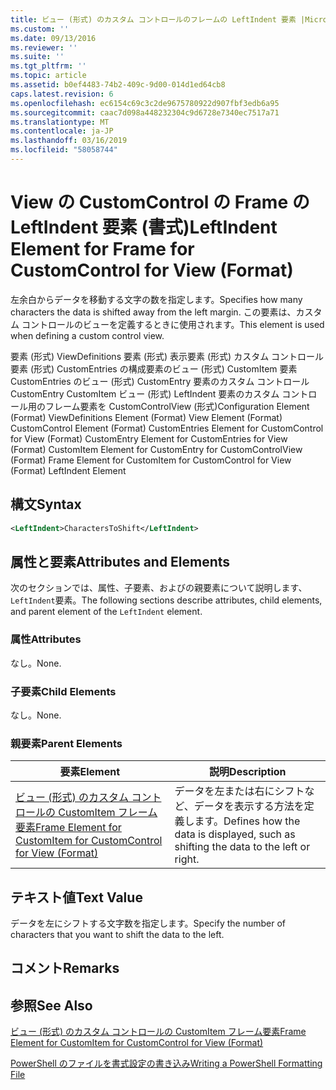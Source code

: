 ```yaml
---
title: ビュー (形式) のカスタム コントロールのフレームの LeftIndent 要素 |Microsoft Docs
ms.custom: ''
ms.date: 09/13/2016
ms.reviewer: ''
ms.suite: ''
ms.tgt_pltfrm: ''
ms.topic: article
ms.assetid: b0ef4483-74b2-409c-9d00-014d1ed64cb8
caps.latest.revision: 6
ms.openlocfilehash: ec6154c69c3c2de9675780922d907fbf3edb6a95
ms.sourcegitcommit: caac7d098a448232304c9d6728e7340ec7517a71
ms.translationtype: MT
ms.contentlocale: ja-JP
ms.lasthandoff: 03/16/2019
ms.locfileid: "58058744"
---
```

# <a name="leftindent-element-for-frame-for-customcontrol-for-view-format"></a><span data-ttu-id="c676f-102">View の CustomControl の Frame の LeftIndent 要素 (書式)</span><span class="sxs-lookup"><span data-stu-id="c676f-102">LeftIndent Element for Frame for CustomControl for View (Format)</span></span>

<span data-ttu-id="c676f-103">左余白からデータを移動する文字の数を指定します。</span><span class="sxs-lookup"><span data-stu-id="c676f-103">Specifies how many characters the data is shifted away from the left margin.</span></span> <span data-ttu-id="c676f-104">この要素は、カスタム コントロールのビューを定義するときに使用されます。</span><span class="sxs-lookup"><span data-stu-id="c676f-104">This element is used when defining a custom control view.</span></span>

<span data-ttu-id="c676f-105">要素 (形式) ViewDefinitions 要素 (形式) 表示要素 (形式) カスタム コントロール要素 (形式) CustomEntries の構成要素のビュー (形式) CustomItem 要素 CustomEntries のビュー (形式) CustomEntry 要素のカスタム コントロールCustomEntry CustomItem ビュー (形式) LeftIndent 要素のカスタム コントロール用のフレーム要素を CustomControlView (形式)</span><span class="sxs-lookup"><span data-stu-id="c676f-105">Configuration Element (Format) ViewDefinitions Element (Format) View Element (Format) CustomControl Element (Format) CustomEntries Element for CustomControl for View (Format) CustomEntry Element for CustomEntries for View (Format) CustomItem Element for CustomEntry for CustomControlView (Format) Frame Element for CustomItem for CustomControl for View (Format) LeftIndent Element</span></span>

## <a name="syntax"></a><span data-ttu-id="c676f-106">構文</span><span class="sxs-lookup"><span data-stu-id="c676f-106">Syntax</span></span>

```xml
<LeftIndent>CharactersToShift</LeftIndent>
```

## <a name="attributes-and-elements"></a><span data-ttu-id="c676f-107">属性と要素</span><span class="sxs-lookup"><span data-stu-id="c676f-107">Attributes and Elements</span></span>

<span data-ttu-id="c676f-108">次のセクションでは、属性、子要素、およびの親要素について説明します、`LeftIndent`要素。</span><span class="sxs-lookup"><span data-stu-id="c676f-108">The following sections describe attributes, child elements, and parent element of the `LeftIndent` element.</span></span>

### <a name="attributes"></a><span data-ttu-id="c676f-109">属性</span><span class="sxs-lookup"><span data-stu-id="c676f-109">Attributes</span></span>

<span data-ttu-id="c676f-110">なし。</span><span class="sxs-lookup"><span data-stu-id="c676f-110">None.</span></span>

### <a name="child-elements"></a><span data-ttu-id="c676f-111">子要素</span><span class="sxs-lookup"><span data-stu-id="c676f-111">Child Elements</span></span>

<span data-ttu-id="c676f-112">なし。</span><span class="sxs-lookup"><span data-stu-id="c676f-112">None.</span></span>

### <a name="parent-elements"></a><span data-ttu-id="c676f-113">親要素</span><span class="sxs-lookup"><span data-stu-id="c676f-113">Parent Elements</span></span>

|<span data-ttu-id="c676f-114">要素</span><span class="sxs-lookup"><span data-stu-id="c676f-114">Element</span></span>|<span data-ttu-id="c676f-115">説明</span><span class="sxs-lookup"><span data-stu-id="c676f-115">Description</span></span>|
|-------------|-----------------|
|[<span data-ttu-id="c676f-116">ビュー (形式) のカスタム コントロールの CustomItem フレーム要素</span><span class="sxs-lookup"><span data-stu-id="c676f-116">Frame Element for CustomItem for CustomControl for View (Format)</span></span>](./frame-element-for-customitem-for-customcontrol-for-view-format.md)|<span data-ttu-id="c676f-117">データを左または右にシフトなど、データを表示する方法を定義します。</span><span class="sxs-lookup"><span data-stu-id="c676f-117">Defines how the data is displayed, such as shifting the data to the left or right.</span></span>|

## <a name="text-value"></a><span data-ttu-id="c676f-118">テキスト値</span><span class="sxs-lookup"><span data-stu-id="c676f-118">Text Value</span></span>

<span data-ttu-id="c676f-119">データを左にシフトする文字数を指定します。</span><span class="sxs-lookup"><span data-stu-id="c676f-119">Specify the number of characters that you want to shift the data to the left.</span></span>

## <a name="remarks"></a><span data-ttu-id="c676f-120">コメント</span><span class="sxs-lookup"><span data-stu-id="c676f-120">Remarks</span></span>

## <a name="see-also"></a><span data-ttu-id="c676f-121">参照</span><span class="sxs-lookup"><span data-stu-id="c676f-121">See Also</span></span>

[<span data-ttu-id="c676f-122">ビュー (形式) のカスタム コントロールの CustomItem フレーム要素</span><span class="sxs-lookup"><span data-stu-id="c676f-122">Frame Element for CustomItem for CustomControl for View (Format)</span></span>](./frame-element-for-customitem-for-customcontrol-for-view-format.md)

[<span data-ttu-id="c676f-123">PowerShell のファイルを書式設定の書き込み</span><span class="sxs-lookup"><span data-stu-id="c676f-123">Writing a PowerShell Formatting File</span></span>](./writing-a-powershell-formatting-file.md)
